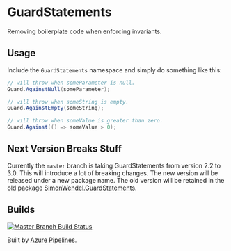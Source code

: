 # GuardStatements

Removing boilerplate code when enforcing invariants.

## Usage

Include the ```GuardStatements``` namespace and simply do something like this:

```csharp
// will throw when someParameter is null.
Guard.AgainstNull(someParameter);

// will throw when someString is empty.
Guard.AgainstEmpty(someString);

// will throw when someValue is greater than zero.
Guard.Against(() => someValue > 0);
```

## Next Version Breaks Stuff

Currently the ```master``` branch is taking GuardStatements from version 2.2 to 3.0. This will introduce a lot of breaking changes. The new version will be released under a new package name. The old version will be retained in the old package [SimonWendel.GuardStatements][old-package].

[old-package]: https://www.nuget.org/packages/SimonWendel.GuardStatements

## Builds

[![Master Branch Build Status](https://dev.azure.com/simonwendel-public/builds/_apis/build/status/simonwendel.guard-statements?branchName=master)](https://dev.azure.com/simonwendel-public/builds/_build/latest?definitionId=7&branchName=master)

Built by [Azure Pipelines](https://dev.azure.com/simonwendel-public/builds/_build?definitionId=7&_a=summary).
